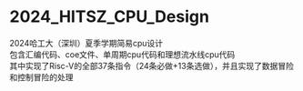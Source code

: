 # 2024_HITSZ_CPU_Design  
2024哈工大（深圳）夏季学期简易cpu设计  
包含汇编代码、coe文件、单周期cpu代码和理想流水线cpu代码  
其中实现了Risc-V的全部37条指令（24条必做+13条选做），并且实现了数据冒险和控制冒险的处理
